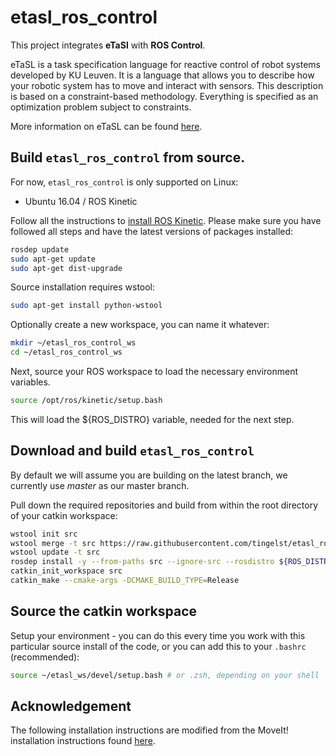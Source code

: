 # etasl_ros_control

This project integrates **eTaSl** with **ROS Control**.

eTaSL is a task specification language for reactive control of robot systems developed by KU Leuven. It is a language that allows you to describe how your robotic system has to move and interact with sensors. This description is based on a constraint-based methodology. Everything is specified as an optimization problem subject to constraints.

More information on eTaSL can be found [here](https://rob-expressiongraphs.pages.mech.kuleuven.be/expressiongraph_doc/intro.html).


## Build `etasl_ros_control` from source.

For now, `etasl_ros_control` is only supported on Linux:
- Ubuntu 16.04 / ROS Kinetic

Follow all the instructions to [install ROS Kinetic](http://wiki.ros.org/kinetic/Installation/Ubuntu). Please make sure you have followed all steps and have the latest versions of packages installed:
```bash 
rosdep update
sudo apt-get update
sudo apt-get dist-upgrade
```
Source installation requires wstool:
```bash 
sudo apt-get install python-wstool
```
Optionally create a new workspace, you can name it whatever:
```bash
mkdir ~/etasl_ros_control_ws
cd ~/etasl_ros_control_ws
```
Next, source your ROS workspace to load the necessary environment variables.
```bash
source /opt/ros/kinetic/setup.bash
```
This will load the ${ROS_DISTRO} variable, needed for the next step.

## Download and build `etasl_ros_control`
By default we will assume you are building on the latest branch, we currently use *master* as our master branch. 

Pull down the required repositories and build from within the root directory of your catkin workspace:
```bash
wstool init src
wstool merge -t src https://raw.githubusercontent.com/tingelst/etasl_ros_control/master/etasl_ros_control.rosinstall
wstool update -t src
rosdep install -y --from-paths src --ignore-src --rosdistro ${ROS_DISTRO}
catkin_init_workspace src
catkin_make --cmake-args -DCMAKE_BUILD_TYPE=Release
```

## Source the catkin workspace
Setup your environment - you can do this every time you work with this particular source install of the code, or you can add this to your `.bashrc` (recommended):
```bash
source ~/etasl_ws/devel/setup.bash # or .zsh, depending on your shell
```

## Acknowledgement

The following installation instructions are modified from the MoveIt! installation instructions found [here](https://moveit.ros.org/install/source/).